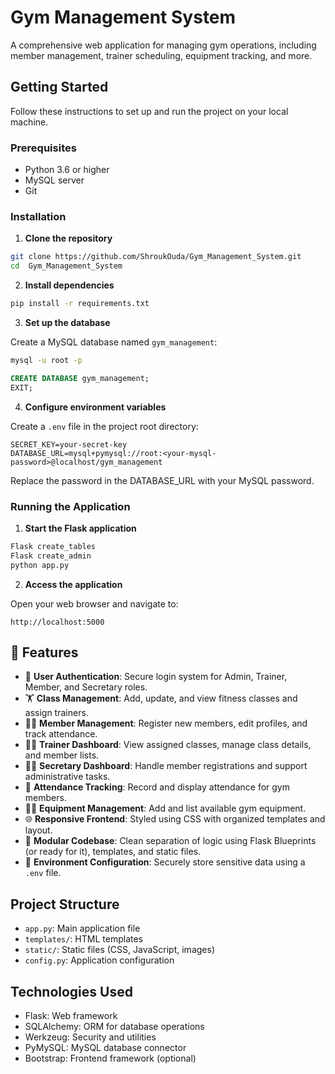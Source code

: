 # Gym Management System

A comprehensive web application for managing gym operations, including member management, trainer scheduling, equipment tracking, and more.

## Getting Started

Follow these instructions to set up and run the project on your local machine.

### Prerequisites

- Python 3.6 or higher
- MySQL server
- Git

### Installation

1. **Clone the repository**

```bash
git clone https://github.com/ShroukOuda/Gym_Management_System.git
cd  Gym_Management_System
```

2. **Install dependencies**

```bash
pip install -r requirements.txt
```

3. **Set up the database**

Create a MySQL database named `gym_management`:

```bash
mysql -u root -p
```

```sql
CREATE DATABASE gym_management;
EXIT;
```

4. **Configure environment variables**

Create a `.env` file in the project root directory:

```
SECRET_KEY=your-secret-key
DATABASE_URL=mysql+pymysql://root:<your-mysql-password>@localhost/gym_management
```

Replace the password in the DATABASE_URL with your MySQL password.

### Running the Application

1. **Start the Flask application**

```bash
Flask create_tables
Flask create_admin
python app.py
```

2. **Access the application**

Open your web browser and navigate to:
```
http://localhost:5000
```

## 🚀 Features

- 🔐 **User Authentication**: Secure login system for Admin, Trainer, Member, and Secretary roles.
- 🏋️ **Class Management**: Add, update, and view fitness classes and assign trainers.
- 🧍‍♂️ **Member Management**: Register new members, edit profiles, and track attendance.
- 👨‍🏫 **Trainer Dashboard**: View assigned classes, manage class details, and member lists.
- 🧑‍💼 **Secretary Dashboard**: Handle member registrations and support administrative tasks.
- 🧾 **Attendance Tracking**: Record and display attendance for gym members.
- 🏋️‍♀️ **Equipment Management**: Add and list available gym equipment.
- 🌐 **Responsive Frontend**: Styled using CSS with organized templates and layout.
- 📁 **Modular Codebase**: Clean separation of logic using Flask Blueprints (or ready for it), templates, and static files.
- 🌱 **Environment Configuration**: Securely store sensitive data using a `.env` file.


## Project Structure

- `app.py`: Main application file
- `templates/`: HTML templates
- `static/`: Static files (CSS, JavaScript, images)
- `config.py`: Application configuration

## Technologies Used

- Flask: Web framework
- SQLAlchemy: ORM for database operations
- Werkzeug: Security and utilities
- PyMySQL: MySQL database connector
- Bootstrap: Frontend framework (optional)
